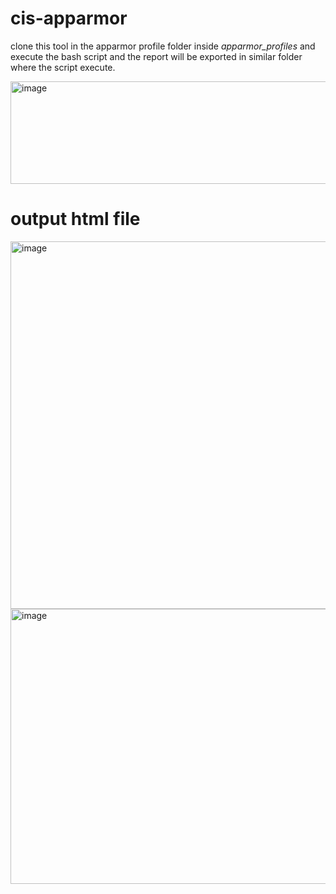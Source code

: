 # cis-apparmor

clone this tool in the apparmor profile folder inside _apparmor_profiles_ and execute the bash script and the report will be exported in similar folder where the script execute. 

<img width="560" height="164" alt="image" src="https://github.com/user-attachments/assets/99f8f181-89aa-4e2d-8a69-8cbbedce00a3" />


# output html file 
<img width="1326" height="588" alt="image" src="https://github.com/user-attachments/assets/8f81bb66-b650-4395-90b3-323a4475d093" />

<img width="1331" height="440" alt="image" src="https://github.com/user-attachments/assets/41190dbf-86e3-4554-afce-4cd3acf7431c" />
